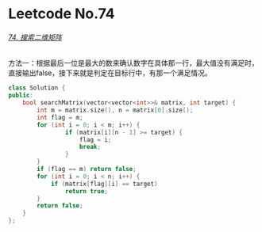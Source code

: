 # Leetcode No.74

###### [74. 搜索二维矩阵](https://leetcode-cn.com/problems/search-a-2d-matrix/)

方法一：根据最后一位是最大的数来确认数字在具体那一行，最大值没有满足时，直接输出false，接下来就是判定在目标行中，有那一个满足情况。

```c++
class Solution {
public:
    bool searchMatrix(vector<vector<int>>& matrix, int target) {
        int m = matrix.size(), n = matrix[0].size();
        int flag = m;
        for (int i = 0; i < m; i++) {
                if (matrix[i][n - 1] >= target) {
                    flag = i;
                    break;
                }
        }
        if (flag == m) return false;
        for (int i = 0; i < n; i++) {
            if (matrix[flag][i] == target)
                return true;
        }
        return false;
    }
};
```

